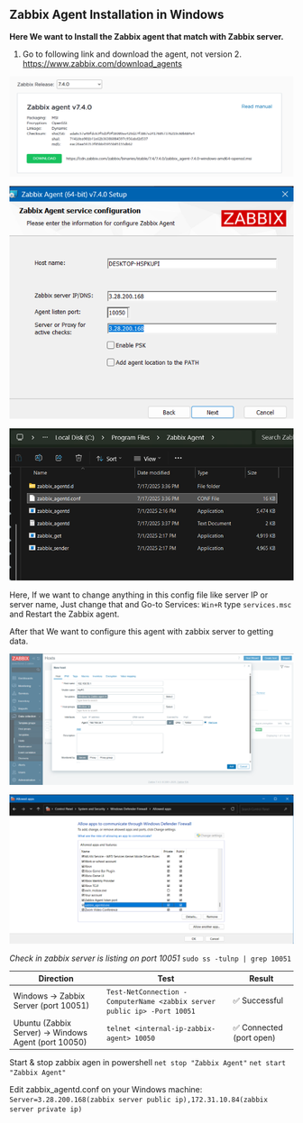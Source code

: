 ## Zabbix Agent Installation in Windows

**Here We want to Install the Zabbix agent that match with Zabbix server.**

1. Go to following link and download the agent, not version 2.
   https://www.zabbix.com/download_agents

![alt text](image.png)

![alt text](image-1.png)

![Here Zabbix agent files will be located](image-2.png)

Here, If we want to change anything in this config file like server IP or server name, Just change that and
Go-to Services: `Win+R` type `services.msc`
and Restart the Zabbix agent.

After that We want to configure this agent with zabbix server to getting data.

![Create New Host](image-3.png)

![Configure Windows Firewall](image-4.png)

_Check in zabbix server is listing on port 10051_
`sudo ss -tulnp | grep 10051`

| Direction                                           | Test                                                                     | Result                   |
| --------------------------------------------------- | ------------------------------------------------------------------------ | ------------------------ |
| Windows → Zabbix Server (port 10051)                | `Test-NetConnection -ComputerName <zabbix server public ip> -Port 10051` | ✅ Successful            |
| Ubuntu (Zabbix Server) → Windows Agent (port 10050) | `telnet <internal-ip-zabbix-agent> 10050`                                | ✅ Connected (port open) |

Start & stop zabbix agen in powershell
`net stop "Zabbix Agent"`
`net start "Zabbix Agent"`

Edit zabbix_agentd.conf on your Windows machine:
`Server=3.28.200.168(zabbix server public ip),172.31.10.84(zabbix server private ip)`

